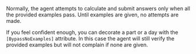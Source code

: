 Normally, the agent attempts to calculate and submit answers only when all the provided examples pass. Until examples are given, no attempts are made.

If you feel confident enough, you can decorate a part or a day with the `[BypassNoExamples]` attribute. In this case the agent will still verify the provided examples but will not complain if none are given.